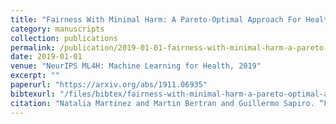 ```yaml
---
title: "Fairness With Minimal Harm: A Pareto-Optimal Approach For Healthcare"
category: manuscripts
collection: publications
permalink: /publication/2019-01-01-fairness-with-minimal-harm-a-pareto-optimal-approach-for-hea
date: 2019-01-01
venue: "NeurIPS ML4H: Machine Learning for Health, 2019"
excerpt: ""
paperurl: "https://arxiv.org/abs/1911.06935"
bibtexurl: "/files/bibtex/fairness-with-minimal-harm-a-pareto-optimal-approach-for-hea.bib"
citation: "Natalia Martinez and Martin Bertran and Guillermo Sapiro. “Fairness With Minimal Harm: A Pareto-Optimal Approach For Healthcare.” NeurIPS ML4H: Machine Learning for Health, 2019."
---
```


<!-- add abstract or notes here -->
